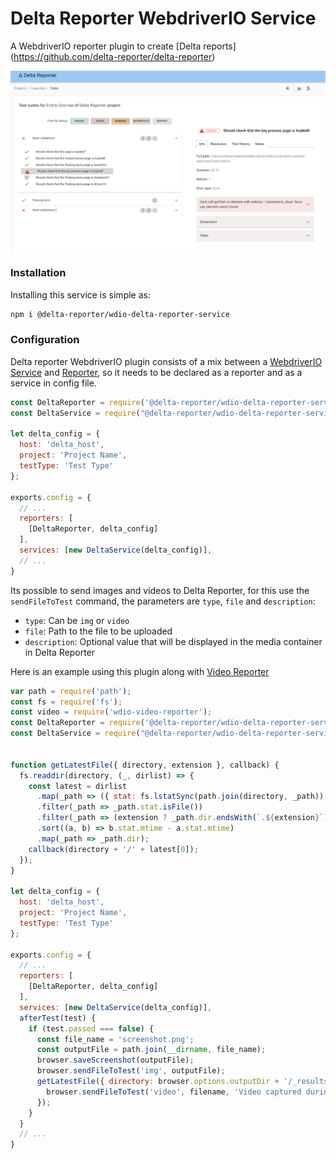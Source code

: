 # Delta Reporter WebdriverIO Service #

A WebdriverIO reporter plugin to create [Delta reports] (https://github.com/delta-reporter/delta-reporter)


![Screenshot of Delta reporter](/src/docs/delta-reporter.png)


### Installation ###

Installing this service is simple as:


```bash
npm i @delta-reporter/wdio-delta-reporter-service
```

### Configuration ###

Delta reporter WebdriverIO plugin consists of a mix between a [WebdriverIO Service](https://github.com/webdriverio/webdriverio/tree/master/packages/webdriverio) and [Reporter](https://github.com/webdriverio/webdriverio/tree/master/packages/wdio-reporter), so it needs to be declared as a reporter and as a service in config file.

```js
const DeltaReporter = require('@delta-reporter/wdio-delta-reporter-service/lib/src/reporter');
const DeltaService = require("@delta-reporter/wdio-delta-reporter-service");

let delta_config = {
  host: 'delta_host',
  project: 'Project Name',
  testType: 'Test Type'
};

exports.config = {
  // ...
  reporters: [
    [DeltaReporter, delta_config]
  ],
  services: [new DeltaService(delta_config)],
  // ...
}
```

Its possible to send images and videos to Delta Reporter, for this use the `sendFileToTest` command, the parameters are `type`, `file` and `description`:
- `type`: Can be `img` or `video`
- `file`: Path to the file to be uploaded
- `description`: Optional value that will be displayed in the media container in Delta Reporter

Here is an example using this plugin along with [Video Reporter](https://github.com/presidenten/wdio-video-reporter)

```js
var path = require('path');
const fs = require('fs');
const video = require('wdio-video-reporter');
const DeltaReporter = require('@delta-reporter/wdio-delta-reporter-service/lib/src/reporter');
const DeltaService = require("@delta-reporter/wdio-delta-reporter-service");


function getLatestFile({ directory, extension }, callback) {
  fs.readdir(directory, (_, dirlist) => {
    const latest = dirlist
      .map(_path => ({ stat: fs.lstatSync(path.join(directory, _path)), dir: _path }))
      .filter(_path => _path.stat.isFile())
      .filter(_path => (extension ? _path.dir.endsWith(`.${extension}`) : 1))
      .sort((a, b) => b.stat.mtime - a.stat.mtime)
      .map(_path => _path.dir);
    callback(directory + '/' + latest[0]);
  });
}

let delta_config = {
  host: 'delta_host',
  project: 'Project Name',
  testType: 'Test Type'
};

exports.config = {
  // ...
  reporters: [
    [DeltaReporter, delta_config]
  ],
  services: [new DeltaService(delta_config)],
  afterTest(test) {
    if (test.passed === false) {
      const file_name = 'screenshot.png';
      const outputFile = path.join(__dirname, file_name);
      browser.saveScreenshot(outputFile);
      browser.sendFileToTest('img', outputFile);
      getLatestFile({ directory: browser.options.outputDir + '/_results_', extension: 'mp4' }, (filename = null) => {
        browser.sendFileToTest('video', filename, 'Video captured during test execution');
      });
    }
  }
  // ...
}
